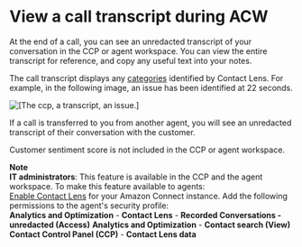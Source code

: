 # View a call transcript during ACW<a name="view-call-transcript-ccp"></a>

At the end of a call, you can see an unredacted transcript of your conversation in the CCP or agent workspace\. You can view the entire transcript for reference, and copy any useful text into your notes\. 

The call transcript displays any [categories](rules.md) identified by Contact Lens\. For example, in the following image, an issue has been identified at 22 seconds\.

![\[The ccp, a transcript, an issue.\]](http://docs.aws.amazon.com/connect/latest/adminguide/images/ccp-view-call-transcript.png)

If a call is transferred to you from another agent, you will see an unredacted transcript of their conversation with the customer\.

Customer sentiment score is not included in the CCP or agent workspace\.

**Note**  
**IT administrators**: This feature is available in the CCP and the agent workspace\. To make this feature available to agents:   
[Enable Contact Lens](enable-analytics.md) for your Amazon Connect instance\.
Add the following permissions to the agent's security profile:   
**Analytics and Optimization** \- **Contact Lens** \- **Recorded Conversations \- unredacted \(Access\)** 
**Analytics and Optimization** \- **Contact search \(View\)**
**Contact Control Panel \(CCP\)** \- **Contact Lens data**